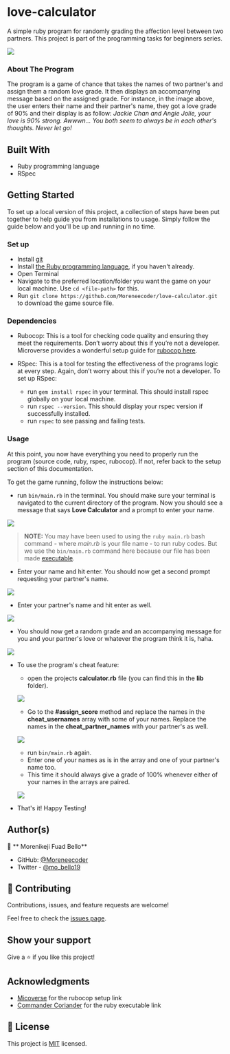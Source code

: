 # love-calculator
A simple ruby program for randomly grading the affection level between two partners. This project is part of the programming tasks for beginners series.

![](https://user-images.githubusercontent.com/38987207/110028621-c19c9280-7d33-11eb-8c86-39a5f5a615d8.png)

### About The Program
The program is a game of chance that takes the names of two partner's and assign them a random love grade. It then displays an accompanying message based on the assigned grade. For instance, in the image above, the user enters their name and their partner's name, they got a love grade of 90% and their display is as follow: *Jackie Chan and Angie Jolie, your love is 90% strong.
Awwwn... You both seem to always be in each other's thoughts. Never let go!*

## Built With

- Ruby programming language
- RSpec

## Getting Started

To set up a local version of this project, a collection of steps have been put together to help guide you from installations to usage. Simply follow the guide below and you'll be up and running in no time.

### Set up

- Install [git](https://git-scm.com/downloads)
- Install [the Ruby programming language](https://ruby-doc.org/downloads/), if you haven't already.
- Open Terminal
- Navigate to the preferred location/folder you want the game on your local machine. Use `cd <file-path>` for this.
- Run `git clone https://github.com/Moreneecoder/love-calculator.git` to download the game source file.

### Dependencies

- Rubocop: This is a tool for checking code quality and ensuring they meet the requirements. Don’t worry about this if you’re not a developer. Microverse provides a wonderful setup guide for [rubocop here](https://github.com/microverseinc/linters-config/tree/master/ruby).

- RSpec: This is a tool for testing the effectiveness of the programs logic at every step. Again, don’t worry about this if you’re not a developer. To set up RSpec:
  - run `gem install rspec` in your terminal. This should install rspec globally on your local machine.
  - run `rspec --version`. This should display your rspec version if successfully installed.
  - run `rspec` to see passing and failing tests.

### Usage

At this point, you now have everything you need to properly run the program (source code, ruby, rspec, rubocop). If not, refer back to the setup section of this documentation.

To get the game running, follow the instructions below:

- run `bin/main.rb` in the terminal. You should make sure your terminal is navigated to the current directory of the program. Now you should see a message that says **Love Calculator** and a prompt to enter your name.

![](https://user-images.githubusercontent.com/38987207/110050693-be65ce80-7d54-11eb-88df-d36fe6880ac6.png)

  > **NOTE:** You may have been used to using the `ruby main.rb` bash command - where *main.rb* is your file name - to run ruby codes. But we use the `bin/main.rb` command here because our file has been made [executable](https://commandercoriander.net/blog/2013/02/16/making-a-ruby-script-executable/).
 
- Enter your name and hit enter. You should now get a second prompt requesting your partner's name.

![](https://user-images.githubusercontent.com/38987207/110053021-d9d2d880-7d58-11eb-9f85-ae9ccf56cda8.png)

-  Enter your partner's name and hit enter as well.

![](https://user-images.githubusercontent.com/38987207/110052568-118d5080-7d58-11eb-96c0-0371a4201cf3.png)

- You should now get a random grade and an accompanying message for you and your partner's love or whatever the program think it is, haha.

![](https://user-images.githubusercontent.com/38987207/110053179-2e765380-7d59-11eb-8131-49f190510186.png)

- To use the program's cheat feature:
  - open the projects **calculator.rb** file (you can find this in the **lib** folder).
  
  ![](https://user-images.githubusercontent.com/38987207/110053636-15ba6d80-7d5a-11eb-972f-6454b5072304.png)
  
  - Go to the **#assign_score** method and replace the names in the **cheat_usernames** array with some of your names. Replace the names in the **cheat_partner_names** with your partner's as well.
  
  ![](https://user-images.githubusercontent.com/38987207/110054058-b6a92880-7d5a-11eb-979c-496a2b134dbc.png)
  
  - run `bin/main.rb` again.
  - Enter one of your names as is in the array and one of your partner's name too.
  - This time it should always give a grade of 100% whenever either of your names in the arrays are paired.
  
  ![](https://user-images.githubusercontent.com/38987207/110054267-19022900-7d5b-11eb-8ad4-2c3e7df68f68.png)
  
 - That's it! Happy Testing!

## Author(s)

👤 ** Morenikeji Fuad Bello**

- GitHub: [@Moreneecoder](https://github.com/Moreneecoder)
- Twitter - [@mo_bello19](https://twitter.com/mo_bello19)

## 🤝 Contributing

Contributions, issues, and feature requests are welcome!

Feel free to check the [issues page](https://github.com/Moreneecoder/love-calculator/issues).

## Show your support

Give a ⭐️ if you like this project!

## Acknowledgments

- [Micoverse](https://microverse.org) for the rubocop setup link
- [Commander Coriander](https://commandercoriander.net/) for the ruby executable link

## 📝 License

This project is [MIT](https://opensource.org/licenses/MIT) licensed.
